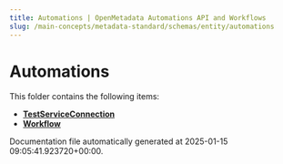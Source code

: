 ```yaml
---
title: Automations | OpenMetadata Automations API and Workflows
slug: /main-concepts/metadata-standard/schemas/entity/automations
---
```


# Automations

This folder contains the following items:

- [**TestServiceConnection**](/main-concepts/metadata-standard/schemas/entity/automations/testserviceconnection)
- [**Workflow**](/main-concepts/metadata-standard/schemas/entity/automations/workflow)


Documentation file automatically generated at 2025-01-15 09:05:41.923720+00:00.
